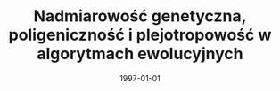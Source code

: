 ---
# Documentation: https://wowchemy.com/docs/managing-content/

title: Nadmiarowość genetyczna, poligeniczność i plejotropowość w algorytmach ewolucyjnych
subtitle: ''
summary: ''
authors:
- kwasnicka
tags: []
categories: []
date: '1997-01-01'
lastmod: 2022-10-07T04:59:23Z
featured: false
draft: false

# Featured image
# To use, add an image named `featured.jpg/png` to your page's folder.
# Focal points: Smart, Center, TopLeft, Top, TopRight, Left, Right, BottomLeft, Bottom, BottomRight.
image:
  caption: ''
  focal_point: ''
  preview_only: false

# Projects (optional).
#   Associate this post with one or more of your projects.
#   Simply enter your project's folder or file name without extension.
#   E.g. `projects = ["internal-project"]` references `content/project/deep-learning/index.md`.
#   Otherwise, set `projects = []`.
projects: []
publishDate: '2022-10-07T04:59:21.952915Z'
publication_types:
- '1'
abstract: ''
publication: '*Algorytmy ewolucyjne i optymalizacja globalna. [Instytut Podstaw Elektroniki
  PWarsz., Instytut Automatyki i Informatyki Stosowanej PWarsz.], Rytro, 15-19 września
  1997. Materiały II krajowej konferencji.*'
---